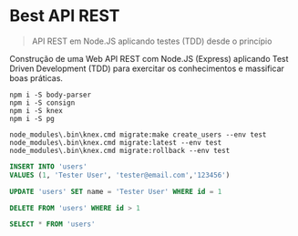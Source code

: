 # Best API REST
> API REST em Node.JS aplicando testes (TDD) desde o princípio


Construção de uma Web API REST com Node.JS (Express) aplicando Test Driven Development (TDD) para exercitar os conhecimentos e massificar boas práticas.


```
npm i -S body-parser
npm i -S consign
npm i -S knex
npm i -S pg
```


```
node_modules\.bin\knex.cmd migrate:make create_users --env test
node_modules\.bin\knex.cmd migrate:latest --env test
node_modules\.bin\knex.cmd migrate:rollback --env test
```


```sql
INSERT INTO 'users'
VALUES (1, 'Tester User', 'tester@email.com','123456')

UPDATE 'users' SET name = 'Tester User' WHERE id = 1

DELETE FROM 'users' WHERE id > 1

SELECT * FROM 'users'
```
